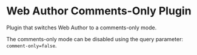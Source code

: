 Web Author Comments-Only Plugin
===============================

Plugin that switches Web Author to a comments-only mode.

The comments-only mode can be disabled using the query parameter: `comment-only=false`.